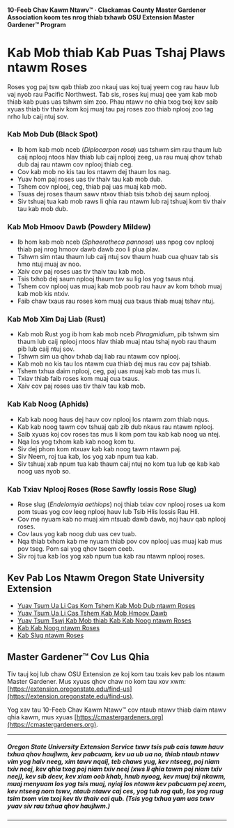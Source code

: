 #### 10-Feeb Chav Kawm Ntawv™ · Clackamas County Master Gardener Association koom tes nrog thiab txhawb OSU Extension Master Gardener™ Program

# Kab Mob thiab Kab Puas Tshaj Plaws ntawm Roses

Roses yog paj tsw qab thiab zoo nkauj uas koj tuaj yeem cog rau hauv lub vaj nyob rau Pacific Northwest. Tab sis, roses kuj muaj qee yam kab mob thiab kab puas uas tshwm sim zoo. Phau ntawv no qhia txog txoj kev saib xyuas thiab tiv thaiv kom koj muaj tau paj roses zoo thiab nplooj zoo tag nrho lub caij ntuj sov.

### Kab Mob Dub (Black Spot)

- Ib hom kab mob nceb (*Diplocarpon rosa*) uas tshwm sim rau thaum lub caij nplooj ntoos hlav thiab lub caij nplooj zeeg, ua rau muaj qhov txhab dub daj rau ntawm cov nplooj thiab ceg.
- Cov kab mob no kis tau los ntawm dej thaum los nag.
- Yuav hom paj roses uas tiv thaiv tau kab mob dub.
- Tshem cov nplooj, ceg, thiab paj uas muaj kab mob.
- Tsuas dej roses thaum sawv ntxov thiab tsis txhob dej saum nplooj.
- Siv tshuaj tua kab mob raws li qhia rau ntawm lub raj tshuaj kom tiv thaiv tau kab mob dub.

### Kab Mob Hmoov Dawb (Powdery Mildew)

- Ib hom kab mob nceb (*Sphaerotheca pannosa*) uas npog cov nplooj thiab paj nrog hmoov dawb dawb zoo li plua plav.
- Tshwm sim ntau thaum lub caij ntuj sov thaum huab cua qhuav tab sis hmo ntuj muaj av noo.
- Xaiv cov paj roses uas tiv thaiv tau kab mob.
- Tsis txhob dej saum nplooj thaum tav su lig los yog tsaus ntuj.
- Tshem cov nplooj uas muaj kab mob poob rau hauv av kom txhob muaj kab mob kis ntxiv.
- Faib chaw txaus rau roses kom muaj cua txaus thiab muaj tshav ntuj.

### Kab Mob Xim Daj Liab (Rust)

- Kab mob Rust yog ib hom kab mob nceb *Phragmidium*, pib tshwm sim thaum lub caij nplooj ntoos hlav thiab muaj ntau tshaj nyob rau thaum pib lub caij ntuj sov.
- Tshwm sim ua qhov txhab daj liab rau ntawm cov nplooj.
- Kab mob no kis tau los ntawm cua thiab dej mus rau cov paj tshiab.
- Tshem txhua daim nplooj, ceg, paj uas muaj kab mob tas mus li.
- Txiav thiab faib roses kom muaj cua txaus.
- Xaiv cov paj roses uas tiv thaiv tau kab mob.

### Kab Kab Noog (Aphids)

- Kab kab noog haus dej hauv cov nplooj los ntawm zom thiab nqus.
- Kab kab noog tawm cov tshuaj qab zib dub nkaus rau ntawm nplooj.
- Saib xyuas koj cov roses tas mus li kom pom tau kab kab noog ua ntej.
- Nqa los yog txhom kab kab noog kom tu.
- Siv dej phom kom ntxuav kab kab noog tawm ntawm paj.
- Siv Neem, roj tua kab, los yog xab npum tua kab.
- Siv tshuaj xab npum tua kab thaum caij ntuj no kom tua lub qe kab kab noog uas nyob so.

### Kab Txiav Nplooj Roses (Rose Sawfly lossis Rose Slug)

- Rose slug (*Endelomyia aethiops*) noj thiab txiav cov nplooj roses ua kom pom tsuas yog cov leeg nplooj hauv lub Tsib Hlis lossis Rau Hli.
- Cov me nyuam kab no muaj xim ntsuab dawb dawb, noj hauv qab nplooj roses.
- Cov laus yog kab noog dub uas cev tuab.
- Nqa thiab txhom kab me nyuam thiab pov cov nplooj uas muaj kab mus pov tseg. Pom sai yog qhov tseem ceeb.
- Siv roj tua kab los yog xab npum tua kab rau ntawm nplooj roses.

## Kev Pab Los Ntawm Oregon State University Extension

- [Yuav Tsum Ua Li Cas Kom Tshem Kab Mob Dub ntawm Roses](https://solvepestproblems.oregonstate.edu/plant-problems/roses/black-spot)
- [Yuav Tsum Ua Li Cas Tshem Kab Mob Hmoov Dawb](https://solvepestproblems.oregonstate.edu/plant-problems/roses/powdery-mildew)
- [Yuav Tsum Tswj Kab Mob thiab Kab Kab Noog ntawm Roses](https://extension.oregonstate.edu/catalog/pub/ec-1520-controlling-diseases-aphids-your-roses)
- [Kab Kab Noog ntawm Roses](https://solvepestproblems.oregonstate.edu/plant-problems/rose/aphid)
- [Kab Slug ntawm Roses](https://agsci.oregonstate.edu/nurspest/insects/roseslug)

## Master Gardener™ Cov Lus Qhia

Tiv tauj koj lub chaw OSU Extension ze koj kom tau txais kev pab los ntawm Master Gardener. Mus xyuas qhov chaw no kom tau xov xwm: [https://extension.oregonstate.edu/find-us](https://extension.oregonstate.edu/find-us).

Yog xav tau 10-Feeb Chav Kawm Ntawv™ cov ntaub ntawv thiab daim ntawv qhia kawm, mus xyuas [https://cmastergardeners.org](https://cmastergardeners.org).

---

##### Oregon State University Extension Service txwv tsis pub cais tawm hauv txhua qhov haujlwm, kev pabcuam, kev ua ub ua no, thiab ntaub ntawv vim yog haiv neeg, xim tawv nqaij, teb chaws yug, kev ntseeg, poj niam txiv neej, kev qhia txog poj niam txiv neej (xws li qhia tawm poj niam txiv neej), kev sib deev, kev xiam oob khab, hnub nyoog, kev muaj txij nkawm, muaj menyuam los yog tsis muaj, nyiaj los ntawm kev pabcuam pej xeem, kev ntseeg nom tswv, ntaub ntawv caj ces, yog tub rog qub, los yog raug tsim txom vim txoj kev tiv thaiv cai qub. (Tsis yog txhua yam uas txwv yuav siv rau txhua qhov haujlwm.)
---